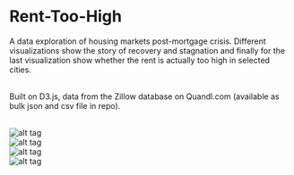 # Rent-Too-High

A data exploration of housing markets post-mortgage crisis. Different visualizations show the story of recovery and stagnation and finally for the last visualization show whether the rent is actually too high in selected cities.<br/><br/>

Built on D3.js, data from the Zillow database on Quandl.com (available as bulk json and csv file in repo).<br/><br/>

![alt tag](http://studio2394.com/rent.png)<br/>
![alt tag](http://studio2394.com/rent1.png)<br/>
![alt tag](http://studio2394.com/rent2.png)<br/>
![alt tag](http://studio2394.com/rent3.png)<br/>
